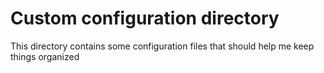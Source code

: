 # Custom configuration directory

This directory contains some configuration files that should help me keep things organized


